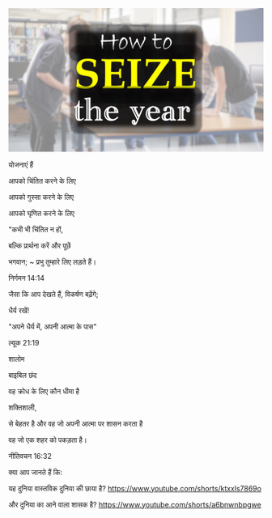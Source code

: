 ![Video cover image](../cover.jpg "cover photo")

योजनाएं हैं

आपको चिंतित करने के लिए

आपको गुस्सा करने के लिए

आपको घृणित करने के लिए

"कभी भी चिंतित न हों,

बल्कि प्रार्थना करें और पूछें

भगवान; ~ प्रभु तुम्हारे लिए लड़ते हैं।

निर्गमन 14:14

जैसा कि आप देखते हैं, विकर्षण बढ़ेंगे;

धैर्य रखें!

"अपने धैर्य में, अपनी आत्मा के पास"

ल्यूक 21:19

शालोम

बाइबिल छंद

वह क्रोध के लिए कौन धीमा है

शक्तिशाली,

से बेहतर है और वह जो अपनी आत्मा पर शासन करता है

वह जो एक शहर को पकड़ता है।

नीतिवचन 16:32

क्या आप जानते हैं कि:

यह दुनिया वास्तविक दुनिया की छाया है? https://www.youtube.com/shorts/ktxxls7869o

और दुनिया का आने वाला शासक है? https://www.youtube.com/shorts/a6bnwnbpgwe